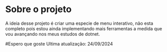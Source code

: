 # Sobre o projeto
A ideia desse projeto é criar uma especie de menu interativo, não esta completo pois estou ainda implementando mais ferramentas a medida que vou avançando nos meus estudos de dotnet.

#Espero que goste
Ultima atualização: 24/09/2024
